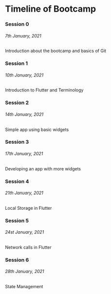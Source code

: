 # Timeline of Bootcamp

### Session 0

###### 7th January, 2021

Introduction about the bootcamp and basics of Git

### Session 1

###### 10th January, 2021

Introduction to Flutter and Terminology

### Session 2

###### 14th January, 2021

Simple app using basic widgets

### Session 3

###### 17th January, 2021

Developing an app with more widgets

### Session 4

###### 21th January, 2021

Local Storage in Flutter

### Session 5

###### 24st January, 2021

Network calls in Flutter

### Session 6

###### 28th January, 2021

State Management
